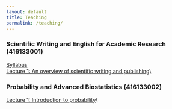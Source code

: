 ```yaml
---
layout: default
title: Teaching
permalink: /teaching/
---
```


### **Scientific Writing and English for Academic Research (416133001)**

[Syllabus](/files/course_materials/sci_writing/Syllabus.pdf)\
[Lecture 1: An overview of scientific writing and publishing](/files/course_materials/sci_writing/Lecture1_overview.pdf)\


### **Probability and Advanced Biostatistics (416133002)**

[Lecture 1: Introduction to probability](files/course_materials/statistics/Lecture1_probability.pdf)\

